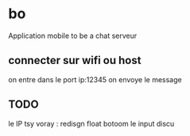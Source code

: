 # bo
Application mobile to be a chat serveur 

## connecter sur wifi ou host 
on entre dans le port ip:12345
on envoye le message

## TODO 
le IP tsy voray : redisgn float botoom le input discu 